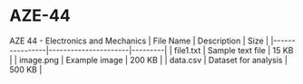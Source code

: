 # AZE-44
AZE 44 - Electronics and Mechanics 
| File Name | Description | Size |
|----------------|----------------------|---------|
| file1.txt | Sample text file | 15 KB |
| image.png | Example image | 200 KB |
| data.csv | Dataset for analysis | 500 KB |
